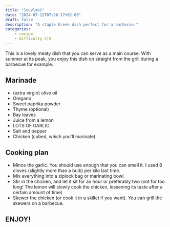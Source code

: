 ```yaml
---
title: "Souvlaki"
date: "2024-07-12T07:26:17+02:00"
draft: false
description: "A staple Greek dish perfect for a barbecue."
categories: 
    - recipe
    - difficulty 2|5
---
```

This is a lovely meaty dish that you can serve as a main course. With summer at its peak, you enjoy this dish on straight from the grill during a barbecue for example. 

## Marinade
- (extra virgin) olive oil
- Oregano
- Sweet paprika powder
- Thyme (optional)
- Bay leaves
- Juice from a lemon
- LOTS OF GARLIC
- Salt and pepper
- Chicken (cubed, which you'll marinate)

## Cooking plan
- Mince the garlic. You should use enough that you can smell it. I used 8 cloves (slightly more than a bulb) per kilo last time.  
- Mix everything into a ziplock bag or marinating bowl.
- Stir in the chicken, and let it sit for an hour or preferably two (not for too long! The lemon will slowly cook the chicken, lessening its taste after a certain amount of time)
- Skewer the chicken (or cook it in a skillet if you want). You can grill the skewers on a barbecue. 

## ENJOY!
